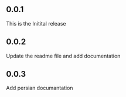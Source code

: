 ## 0.0.1
This is the Initital release 
## 0.0.2
Update the readme file and add documentation
## 0.0.3
Add persian documantation
